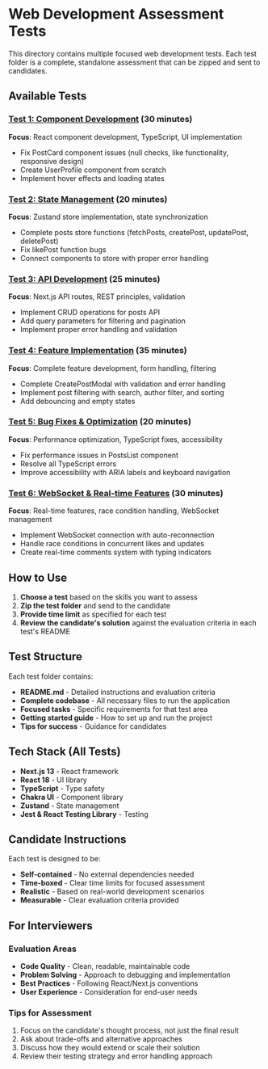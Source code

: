 # Web Development Assessment Tests

This directory contains multiple focused web development tests. Each test folder is a complete, standalone assessment that can be zipped and sent to candidates.

## Available Tests

### [Test 1: Component Development](./test-1-component-development/) (30 minutes)
**Focus**: React component development, TypeScript, UI implementation
- Fix PostCard component issues (null checks, like functionality, responsive design)
- Create UserProfile component from scratch
- Implement hover effects and loading states

### [Test 2: State Management](./test-2-state-management/) (20 minutes)
**Focus**: Zustand store implementation, state synchronization
- Complete posts store functions (fetchPosts, createPost, updatePost, deletePost)
- Fix likePost function bugs
- Connect components to store with proper error handling

### [Test 3: API Development](./test-3-api-development/) (25 minutes)
**Focus**: Next.js API routes, REST principles, validation
- Implement CRUD operations for posts API
- Add query parameters for filtering and pagination
- Implement proper error handling and validation

### [Test 4: Feature Implementation](./test-4-feature-implementation/) (35 minutes)
**Focus**: Complete feature development, form handling, filtering
- Complete CreatePostModal with validation and error handling
- Implement post filtering with search, author filter, and sorting
- Add debouncing and empty states

### [Test 5: Bug Fixes & Optimization](./test-5-bug-fixes-optimization/) (20 minutes)
**Focus**: Performance optimization, TypeScript fixes, accessibility
- Fix performance issues in PostsList component
- Resolve all TypeScript errors
- Improve accessibility with ARIA labels and keyboard navigation

### [Test 6: WebSocket & Real-time Features](./test-6-websocket-realtime/) (30 minutes)
**Focus**: Real-time features, race condition handling, WebSocket management
- Implement WebSocket connection with auto-reconnection
- Handle race conditions in concurrent likes and updates
- Create real-time comments system with typing indicators

## How to Use

1. **Choose a test** based on the skills you want to assess
2. **Zip the test folder** and send to the candidate
3. **Provide time limit** as specified for each test
4. **Review the candidate's solution** against the evaluation criteria in each test's README

## Test Structure

Each test folder contains:
- **README.md** - Detailed instructions and evaluation criteria
- **Complete codebase** - All necessary files to run the application
- **Focused tasks** - Specific requirements for that test area
- **Getting started guide** - How to set up and run the project
- **Tips for success** - Guidance for candidates

## Tech Stack (All Tests)

- **Next.js 13** - React framework
- **React 18** - UI library
- **TypeScript** - Type safety
- **Chakra UI** - Component library
- **Zustand** - State management
- **Jest & React Testing Library** - Testing

## Candidate Instructions

Each test is designed to be:
- **Self-contained** - No external dependencies needed
- **Time-boxed** - Clear time limits for focused assessment
- **Realistic** - Based on real-world development scenarios
- **Measurable** - Clear evaluation criteria provided

## For Interviewers

### Evaluation Areas
- **Code Quality** - Clean, readable, maintainable code
- **Problem Solving** - Approach to debugging and implementation
- **Best Practices** - Following React/Next.js conventions
- **User Experience** - Consideration for end-user needs

### Tips for Assessment
1. Focus on the candidate's thought process, not just the final result
2. Ask about trade-offs and alternative approaches
3. Discuss how they would extend or scale their solution
4. Review their testing strategy and error handling approach
